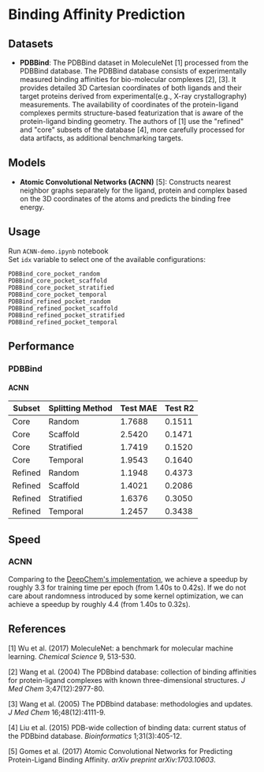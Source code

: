 # Binding Affinity Prediction

## Datasets
- **PDBBind**: The PDBBind dataset in MoleculeNet [1] processed from the PDBBind database. The PDBBind 
database consists of experimentally measured binding affinities for bio-molecular complexes [2], [3]. 
It provides detailed 3D Cartesian coordinates of both ligands and their target proteins derived from 
experimental(e.g., X-ray crystallography) measurements. The availability of coordinates of the 
protein-ligand complexes permits structure-based featurization that is aware of the protein-ligand 
binding geometry. The authors of [1] use the "refined" and "core" subsets of the database [4], more carefully 
processed for data artifacts, as additional benchmarking targets.

## Models
- **Atomic Convolutional Networks (ACNN)** [5]: Constructs nearest neighbor graphs separately for the ligand, protein and complex 
based on the 3D coordinates of the atoms and predicts the binding free energy.

## Usage

Run `ACNN-demo.ipynb` notebook  
Set `idx` variable to select one of the available configurations:
```
PDBBind_core_pocket_random
PDBBind_core_pocket_scaffold
PDBBind_core_pocket_stratified
PDBBind_core_pocket_temporal
PDBBind_refined_pocket_random
PDBBind_refined_pocket_scaffold 
PDBBind_refined_pocket_stratified
PDBBind_refined_pocket_temporal
```

## Performance

### PDBBind

#### ACNN

| Subset  | Splitting Method | Test MAE | Test R2 |
| ------- | ---------------- | -------- | ------- |
| Core    | Random           | 1.7688   | 0.1511  |
| Core    | Scaffold         | 2.5420   | 0.1471  |
| Core    | Stratified       | 1.7419   | 0.1520  |
| Core    | Temporal         | 1.9543   | 0.1640  |
| Refined | Random           | 1.1948   | 0.4373  |    
| Refined | Scaffold         | 1.4021   | 0.2086  |
| Refined | Stratified       | 1.6376   | 0.3050  |
| Refined | Temporal         | 1.2457   | 0.3438  |

## Speed

### ACNN

Comparing to the [DeepChem's implementation](https://github.com/joegomes/deepchem/tree/acdc), we achieve a speedup by 
roughly 3.3 for training time per epoch (from 1.40s to 0.42s). If we do not care about 
randomness introduced by some kernel optimization, we can achieve a speedup by roughly 4.4 (from 1.40s to 0.32s).

## References

[1] Wu et al. (2017) MoleculeNet: a benchmark for molecular machine learning. *Chemical Science* 9, 513-530.

[2] Wang et al. (2004) The PDBbind database: collection of binding affinities for protein-ligand complexes 
with known three-dimensional structures. *J Med Chem* 3;47(12):2977-80.

[3] Wang et al. (2005) The PDBbind database: methodologies and updates. *J Med Chem* 16;48(12):4111-9.

[4] Liu et al. (2015) PDB-wide collection of binding data: current status of the PDBbind database. *Bioinformatics* 1;31(3):405-12.

[5] Gomes et al. (2017) Atomic Convolutional Networks for Predicting Protein-Ligand Binding Affinity. *arXiv preprint arXiv:1703.10603*.
